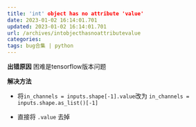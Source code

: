 ```yaml
---
title: 'int' object has no attribute 'value'
date: 2023-01-02 16:14:01.701
updated: 2023-01-02 16:14:01.701
url: /archives/intobjecthasnoattributevalue
categories: 
tags: bug合集 | python
---
```


**出错原因**
困难是tensorflow版本问题

**解决方法**
- 将`in_channels = inputs.shape[-1].value`改为
 `in_channels = inputs.shape.as_list()[-1]`

- 直接将 `.value` 去掉